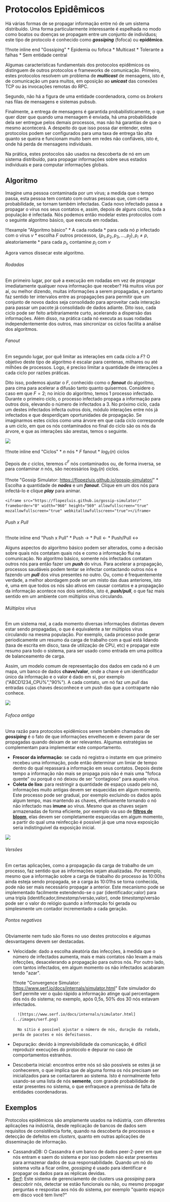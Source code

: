 # Protocolos Epidêmicos
Há várias formas de se propagar informação entre nó de um sistema distribuído.
Uma forma particularmente interessante é espelhada no modo como boatos ou doenças se propagam entre um conjunto de indivíduos; este tipo de protocolo é conhecido como ***gossiping*** (fofoca) ou **epidêmico**.

!!!note inline end "Gossiping"
    * Epidemia ou fofoca
    * Multicast
    * Tolerante a falhas
    * Sem entidade central

Algumas características fundamentais dos protocolos epidêmicos os distinguem de outros protocolos e frameworks de comunicação.
Primeiro, estes protocolos resolvem um problema de ***multicast*** de mensagens, isto é, de comunicação um para muitos, em oposição ao ***unicast*** das conexões TCP ou às invocações remotas do RPC.

Segundo, não há a figura de uma entidade coordenadora, como os *brokers* nas filas de mensagens e sistemas pubsub.

Finalmente, a entrega de mensagens é garantida probabilísticamente, o que quer dizer que quando uma mensagem é enviada, há uma probabilidade dela ser entregue pelos demais processos, mas não há garantias de que o mesmo acontecerá.
A despeito do que isso possa dar entender, estes protocolos podem ser configurados para uma taxa de entrega tão alta quanto se queira e funcionam muito bem em redes não confiáveis, isto é, onde há perda de mensagens individuais.

Na prática, estes protocolos são usados na descoberta de nó em um sistema distribuído, para propagar informações sobre seus estados individuais e para computar informações globais.

## Algoritmo
Imagine uma pessoa contaminada por um vírus; a medida que o tempo passa, esta pessoa tem contato com outras pessoas que, com certa probabilidade, se tornam também infectadas.
Cada novo infectado passa a propagar o vírus nos seus contatos e, assim, depois de alguns ciclos, toda a população é infectada.
Nós podemos então modelar estes protocolos com o seguinte algoritmo básico, que executa em rodadas.

!!!example "Algoritmo básico"
    * A cada rodada
        * para cada nó $p$ infectado com o vírus $v$
            * escolha $F$ outros processos, $\{p_1,p_2,p_3,...,p_f\}, p_i \neq p$, aleatoriamente
                * para cada $p_i$, contamine $p_i$ com $v$

Agora vamos dissecar este algoritmo.

###### Rodadas
Em primeiro lugar, por quê a execução em rodadas em vez de propagar imediatamente qualquer nova informação que receber?
Há muitos vírus por aí, ou melhor dizendo, muitas informações a serem propagadas, e portanto faz sentido ter intervalos entre as propagações para permitir que um conjunto de novos dados seja consolidado para aproveitar cada interação para passar um pacote já consolidado de dados adiante. 
Dito isso, cada ciclo pode ser feito arbitrariamente curto, acelerando a dispersão das informações.
Além disso, na prática cada nó executa as suas rodadas independentemente dos outros, mas sincronizar os ciclos facilita a análise dos algoritmos.

###### Fanout
Em segundo lugar, por quê limitar as interações em cada ciclo a $F$?
O objetivo deste tipo de algoritmo é escalar para centenas, milhares ou até milhões de processos. 
Logo, é preciso limitar a quantidade de interações a cada ciclo por razões práticas.

Dito isso, podemos ajustar o $F$, conhecido como o ***fanout*** do algoritmo, para cima para acelerar a difusão tanto quanto quisermos.
Considere o caso em que $F=2$; no início do algoritmo, temos 1 processo infectado.
Durante o primeiro ciclo, o processo infectado propaga a informação para outros dois, elevando o número de infectados a 3.
No próximo ciclo, cada um destes infectados infecta outros dois, módulo interações entre nós já infectados e que desperdiçam oportunidades de propagação.
Se imaginarmos estes ciclos como uma árvore em que cada ciclo corresponde a um ciclo, em que os nós contaminados no final do ciclo são os nós da árvore, e que as interações são arestas, temos o seguinte.

![](../drawings/epidemics.drawio#0)

!!!note inline end "Ciclos"
    * $n$ nós
    * $F$ fanout
    * $log_F(n)$ ciclos

Depois de $c$ ciclos, teremos $c^F$  nós contaminados ou, de forma inversa, se para contaminar $n$ nós, são necessários $log_F(n)$ ciclos.

!!!note "Gossip Simulator: https://flopezluis.github.io/gossip-simulator/"
    * Escolha a quantidade de ***nodes*** e um ***fanout***. Clique em um dos nós para infectá-lo e clique ***play*** para animar.

    <iframe src="https://flopezluis.github.io/gossip-simulator/" frameborder="0" width="960" height="569" allowfullscreen="true" mozallowfullscreen="true" webkitallowfullscreen="true"></iframe>



###### Push x Pull

!!!note inline end "Push x Pull"
    * Push $\rightarrow$
    * Pull $\leftarrow$
    * Push/Pull $\leftrightarrow$

Alguns aspectos do algoritmo básico podem ser alterados, como a decisão sobre quais nós contatam quais nós e como a informação flui na comunicação.
No algoritmo básico, somente nós infectados contatam outros nós para então fazer um ***push*** do vírus.
Para acelerar a propagação, processos saudáveis podem tentar se infectar contactando outros nós e fazendo um ***pull*** dos vírus presentes no outro.
Ou, como é frequentemente verdade, a melhor abordagem pode ser um misto das duas anteriores, isto é, uma em que todos os nós são ativos em causar contatos e a propagação da informação acontece nos dois sentidos, isto é, ***push/pull***, o que faz mais sentido em um ambiente com múltiplos vírus circulando.

###### Múltiplos vírus
Em um sistema real, a cada momento diversas informações distintas devem estar sendo propagadas, o que é equivalente a ter múltiplos vírus circulando na mesma população.
Por exemplo, cada processo pode gerar periodicamente um resumo da carga de trabalho com a qual está lidando (taxa de escrita em disco, taxa de utilização de CPU, etc) e propagar este resumo para todo o sistema, para ser usado como entrada em uma política de balanceamento de carga.

Assim, um modelo comum de representação dos dados em cada nó é um mapa, um banco de dados **chave/valor**, onde a chave é um identificador único da informação e o valor é dado em si, por exemplo ("ABCD1234_CPU%","90%").
A cada contato, um nó faz um *pull* das entradas cujas chaves desconhece e um *push* das que a contraparte não conhece.

![](../drawings/epidemics.drawio#1)


###### Fofoca antiga
Uma razão para protocolos epidêmicos serem também chamados de ***gossiping*** é o fato de que informações envelhecem e devem parar de ser propagadas quando deixam de ser relevantes.
Algumas estratégias se complementam para implementar este comportamento.

* **Frescor da informação**: se cada nó registra o instante em que primeiro recebeu uma informação, pode então determinar um limiar de tempo dentro do qual repassará a informação em seus contatos. Depois deste tempo a informação não mais se propaga pois não é mais uma "fofoca quente" ou porquê o nó deixou de ser "contagioso" para aquele vírus.
* **Coleta de lixo**: para restringir a quantidade de espaço usado pelo nó, informações muito antigas devem ser esquecidas em algum momento. Este processo pode ser gradual, por exemplo excluindo os dados após algum tempo, mas mantendo as chaves, efetivamente tornando o nó não infectado mas **imune** ao vírus. Mesmo que as chaves sejam armazenadas de forma eficiente, por exemplo via uso de [**filtros de bloom**](), elas devem ser completamente esquecidas em algum momento, a partir do qual uma reinfecção é possível já que uma nova exposição seria indistinguível da exposição inicial.

![](../drawings/epidemics.drawio#2)

###### Versões
Em certas aplicações, como a propagação da carga de trabalho de um processo, faz sentido que as informações sejam atualizadas. Por exemplo, mesmo que a informação sobre a carga de trabalho do processo às 10:00hs ainda esteja sendo propagada, se a carga às 10:01hs se torna conhecida, pode não ser mais necessário propagar a anterior.
Este mecanismo pode se implementado facilmente estendendo-se o par (identificador,valor) para uma tripla (identificador,*timestamp*/versão,valor), onde *timestamp*/versão pode ser o valor do relógio quando a informação foi gerada ou simplesmente um contador incrementado a cada geração.

###### Pontos negativos
Obviamente nem tudo são flores no uso destes protocolos e algumas desvantagens devem ser destacadas.

* Velocidade: dado a escolha aleatória das infecções, à medida que o número de infectados aumenta, mais e mais contatos não levam a mais infecções, desacelerando a propagação para outros nós. Por outro lado, com tantos infectados, em algum momento os não infectados acabaram tendo "azar".

    !!!note "Convergence Simulator: https://www.serf.io/docs/internals/simulator.html"
        Este simulador do Serf permite ver o quão rápido a informação atinge qual percentagem dos nós do sistema; no exemplo, após 0,5s, 50% dos 30 nós estavam infectados.

        ![https://www.serf.io/docs/internals/simulator.html](../images/serf.png)

        No sítio é possível ajustar o número de nós, duração da rodada, perda de pacotes e nós defeituosos.

* Depuração: devido à imprevisibilidade da comunicação, é difícil reproduzir execuções do protocolo e depurar no caso de comportamentos estranhos.
* Descoberta inicial: encontros entre nós só são possíveis se estes já se conhecerem, o que implica que de alguma forma os nós precisam ser inicializados para se contactarem ao sistema. Isto é normalmente feito usando-se uma lista de nós **semente**, com grande probabilidade de estar presentes no sistema, o que enfraquece a premissa de falta de entidades coordenadoras.

## Exemplos
Protocolos epidêmicos são amplamente usados na indústria, com diferentes aplicações na indústria, desde replicação de bancos de dados sem requisitos de consistência forte, quando na descoberta de processos e detecção de defeitos em *clusters*, quanto em outras aplicações de disseminação de informação.

* CassandraDB: O Cassandra é um banco de dados peer-2-peer em que nós entram e saem do sistema e por isso podem não estar presentes para armazenar dados de sua responsabilidade. 
Quando um nó do sistema volta a ficar online, *gossiping* é usado para identificar e propagar os dados para as réplicas devidas.
* [Serf](https://www.serf.io/): Este sistema de gerenciamento de clusters usa *gossiping* para descobrir nós, detectar se estão funcionais ou não, ou mesmo propagar perguntas e respostas aos nós do sistema, por exemplo "quanto espaço em disco você tem livre?"

